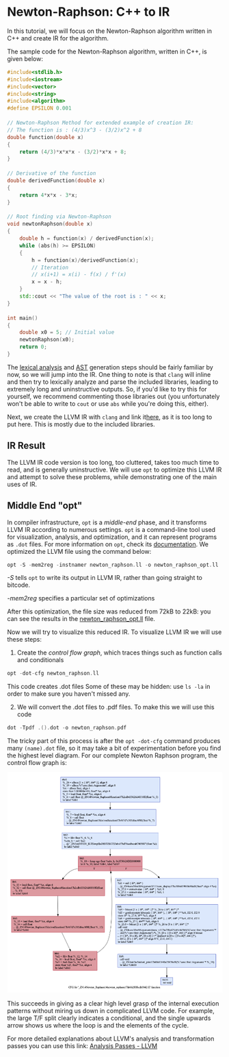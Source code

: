 # Newton-Raphson: C++ to IR

In this tutorial, we will focus on the Newton-Raphson algorithm written in C++ and create IR for the algorithm.

The sample code for the Newton-Raphson algorithm, written in C++, is given below:

```c++
#include<stdlib.h>
#include<iostream>
#include<vector>
#include<string>
#include<algorithm>
#define EPSILON 0.001

// Newton-Raphson Method for extended example of creation IR:
// The function is : (4/3)x^3 - (3/2)x^2 + 8
double function(double x)
{
    return (4/3)*x*x*x - (3/2)*x*x + 8;
}

// Derivative of the function
double derivedFunction(double x)
{
    return 4*x*x - 3*x;
}

// Root finding via Newton-Raphson
void newtonRaphson(double x)
{
    double h = function(x) / derivedFunction(x);
    while (abs(h) >= EPSILON)
    {
        h = function(x)/derivedFunction(x);
        // Iteration
        // x(i+1) = x(i) - f(x) / f'(x)
        x = x - h;
    }
    std::cout << "The value of the root is : " << x;
}

int main()
{
    double x0 = 5; // Initial value
    newtonRaphson(x0);
    return 0;
}
```

The [lexical analysis](newton_raphson_lexical_analysis.rst) and [AST](newton_raphson_ast.rst) generation steps should be fairly familiar by now, so we will jump into the IR. One thing to note is that `clang` will inline and then try to lexically analyze and parse the included libraries, leading to extremely long and uninstructive outputs. So, if you'd like to try this for yourself, we recommend commenting those libraries out (you unfortunately won't be able to write to `cout` or use `abs` while you're doing this, either).

Next, we create the LLVM IR with `clang` and link it[here](newton_raphson.ll), as it is too long to put here. This is mostly due to the included libraries.

## IR Result

The LLVM IR code version is too long, too cluttered, takes too much time to read, and is generally uninstructive. We will use `opt` to optimize this LLVM IR and attempt to solve these problems, while demonstrating one of the main uses of IR.

## Middle End "opt"

In compiler infrastructure, `opt` is a _middle-end_ phase, and it transforms LLVM IR according to numerous settings. `opt` is a command-line tool used for visualization, analysis, and optimization, and it can represent programs as `.dot` files. For more information on `opt`, check its [documentation](https://llvm.org/docs/CommandGuide/opt.html). We optimized the LLVM file using the command below:

```C
opt -S -mem2reg -instnamer newton_raphson.ll -o newton_raphson_opt.ll
```

*-S* tells `opt` to write its output in LLVM IR, rather than going straight to bitcode.

*-mem2reg* specifies a particular set of optimizations

After this optimization, the file size was reduced from 72kB to 22kB: you can see the results in the [newton_raphson_opt.ll](newton_raphson_opt.ll) file.

Now we will try to visualize this reduced IR. To visualize LLVM IR we will use these steps:

1. Create the _control flow graph_, which traces things such as function calls and conditionals

```c
opt -dot-cfg newton_raphson.ll
```

This code creates .dot files Some of these may be hidden: use `ls -la` in order to make sure you haven't missed any. 

2. We will convert the .dot files to .pdf files. To make this we will use this code

```c
dot -Tpdf .().dot -o newton_raphson.pdf
```

The tricky part of this process is after the `opt -dot-cfg` command produces many `(name).dot` file, so it may take a bit of experimentation before you find the highest level diagram. For our complete Newton Raphson program, the control flow graph is:

![Newton Raphson cfg result in C](newton_raphson_c.png)

This succeeds in giving as a clear high level grasp of the internal execution patterns without miring us down in complicated LLVM code. For example, the large T/F split clearly indicates a conditional, and the single upwards arrow shows us where the loop is and the elements of the cycle.

For more detailed explanations about LLVM's analysis and transformation passes you can use this link: [Analysis Passes - LLVM](https://releases.llvm.org/4.0.0/docs/Passes.html#introduction)
